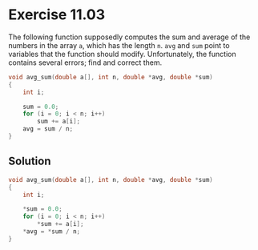 # Exercise 11.03

The following function supposedly computes the sum and average of the numbers
in the array `a`, which has the length `n`. `avg` and `sum` point to variables
that the function should modify. Unfortunately, the function contains several
errors; find and correct them.

```c
void avg_sum(double a[], int n, double *avg, double *sum)
{
    int i;

    sum = 0.0;
    for (i = 0; i < n; i++)
        sum += a[i];
    avg = sum / n;
}
```

## Solution

```c
void avg_sum(double a[], int n, double *avg, double *sum)
{
    int i;

    *sum = 0.0;
    for (i = 0; i < n; i++)
        *sum += a[i];
    *avg = *sum / n;
}
```
